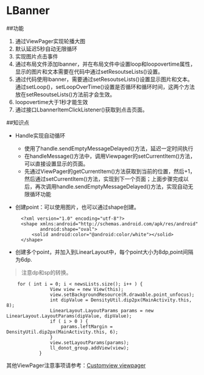 # LBanner
##功能
1. 通过ViewPager实现轮播大图
2. 默认延迟5秒自动无限循环
3. 实现图片点击事件
4. 通过布局文件添加lbanner，并在布局文件中设置loop和loopovertime属性，显示的图片和文本需要在代码中通过setResoutseLists()设置。
5. 通过代码使用lbanner，需要通过setResoutseLists()设置显示图片和文本。  通过setLoop()，setLoopOverTime()设置是否循环和循环时间，这两个方法放在setResoutseLists()方法前才会生效。
6. loopovertime大于1秒才能生效
7. 通过接口LbannerItemClickListener()获取到点击页面。

##知识点
- Handle实现自动循环
  - 使用了handle.sendEmptyMessageDelayed()方法，延迟一定时间执行
  - 在handleMessage()方法中，调用Viewpager的setCurrentItem()方法，可以直接设置显示的页面。
  - 先通过ViewPager的getCurrentItem()方法获取到当前的位置，然后+1，然后通过setCurrentItem()方法，实现到下一个页面；上面步骤完成以后，再次调用handle.sendEmptyMessageDelayed()方法，实现自动无限循环功能

- 创建point：可以使用图片，也可以通过shape创建。

        <?xml version="1.0" encoding="utf-8"?>
		<shape xmlns:android="http://schemas.android.com/apk/res/android"
		       android:shape="oval">
		    <solid android:color="@android:color/white"></solid>
		</shape>

- 创建多个point，并加入到LinearLayout中，每个point大小为8dp,point间隔为6dp.
> 注意dp和sp的转换。
		
		for ( int i = 0; i < newsLists.size(); i++ ) {
		            View view = new View(this);
		            view.setBackgroundResource(R.drawable.point_unfocus);
		            int dipValue = DensityUtil.dip2px(MainActivity.this, 8);
		            LinearLayout.LayoutParams params = new LinearLayout.LayoutParams(dipValue, dipValue);
		            if ( i > 0 ) {
		                params.leftMargin = DensityUtil.dip2px(MainActivity.this, 6);
		            }
		            view.setLayoutParams(params);
		            ll_donot_group.addView(view);
		        }

其他ViewPager注意事项请参考：[Customview viewpager](http://www.lijingbo.cc/customview_viewpager/)